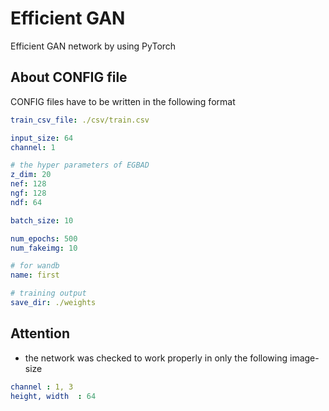 # Efficient GAN

Efficient GAN network by using PyTorch

## About CONFIG file

CONFIG files have to be written in the following format

```.yaml
train_csv_file: ./csv/train.csv

input_size: 64
channel: 1

# the hyper parameters of EGBAD
z_dim: 20
nef: 128
ngf: 128
ndf: 64

batch_size: 10

num_epochs: 500
num_fakeimg: 10

# for wandb
name: first

# training output
save_dir: ./weights
```

## Attention

- the network was checked to work properly in only the following image-size

```.yaml
channel : 1, 3
height, width  : 64
```